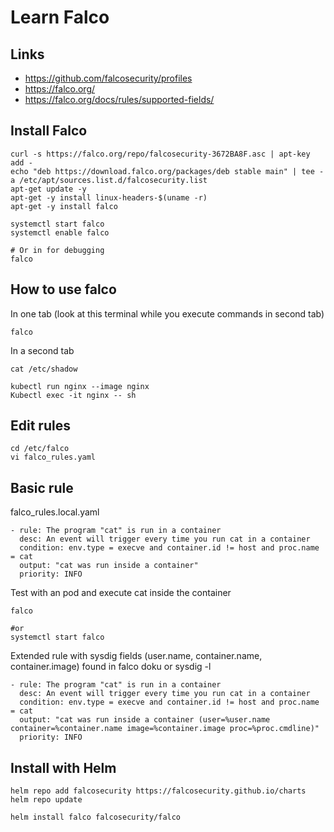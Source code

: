 # Learn Falco

## Links

- https://github.com/falcosecurity/profiles
- https://falco.org/
- https://falco.org/docs/rules/supported-fields/


## Install Falco

```
curl -s https://falco.org/repo/falcosecurity-3672BA8F.asc | apt-key add -
echo "deb https://download.falco.org/packages/deb stable main" | tee -a /etc/apt/sources.list.d/falcosecurity.list
apt-get update -y
apt-get -y install linux-headers-$(uname -r)
apt-get -y install falco
```

```
systemctl start falco
systemctl enable falco

# Or in for debugging
falco
```



## How to use falco

In one tab (look at this terminal while you execute commands in second tab)
```
falco
```


In a second tab
```
cat /etc/shadow

kubectl run nginx --image nginx
Kubectl exec -it nginx -- sh
```


## Edit rules

```
cd /etc/falco
vi falco_rules.yaml
```


## Basic rule


falco_rules.local.yaml
```
- rule: The program "cat" is run in a container
  desc: An event will trigger every time you run cat in a container
  condition: env.type = execve and container.id != host and proc.name = cat
  output: "cat was run inside a container"
  priority: INFO
```

Test with an pod and execute cat inside the container
```
falco

#or
systemctl start falco
```



Extended rule with sysdig fields (user.name, container.name, container.image) found in falco doku or sysdig -l
```
- rule: The program "cat" is run in a container
  desc: An event will trigger every time you run cat in a container
  condition: env.type = execve and container.id != host and proc.name = cat
  output: "cat was run inside a container (user=%user.name container=%container.name image=%container.image proc=%proc.cmdline)"
  priority: INFO
```



## Install with Helm

```
helm repo add falcosecurity https://falcosecurity.github.io/charts
helm repo update

helm install falco falcosecurity/falco
```








